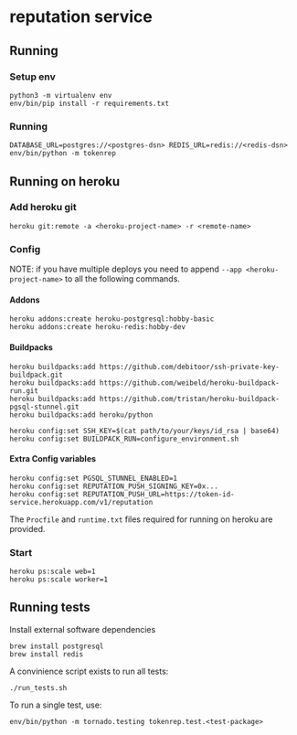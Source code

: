 # reputation service

## Running

### Setup env

```
python3 -m virtualenv env
env/bin/pip install -r requirements.txt
```

### Running

```
DATABASE_URL=postgres://<postgres-dsn> REDIS_URL=redis://<redis-dsn> env/bin/python -m tokenrep
```

## Running on heroku

### Add heroku git

```
heroku git:remote -a <heroku-project-name> -r <remote-name>
```

### Config

NOTE: if you have multiple deploys you need to append
`--app <heroku-project-name>` to all the following commands.

#### Addons

```
heroku addons:create heroku-postgresql:hobby-basic
heroku addons:create heroku-redis:hobby-dev

```

#### Buildpacks

```
heroku buildpacks:add https://github.com/debitoor/ssh-private-key-buildpack.git
heroku buildpacks:add https://github.com/weibeld/heroku-buildpack-run.git
heroku buildpacks:add https://github.com/tristan/heroku-buildpack-pgsql-stunnel.git
heroku buildpacks:add heroku/python

heroku config:set SSH_KEY=$(cat path/to/your/keys/id_rsa | base64)
heroku config:set BUILDPACK_RUN=configure_environment.sh
```

#### Extra Config variables

```
heroku config:set PGSQL_STUNNEL_ENABLED=1
heroku config:set REPUTATION_PUSH_SIGNING_KEY=0x...
heroku config:set REPUTATION_PUSH_URL=https://token-id-service.herokuapp.com/v1/reputation
```

The `Procfile` and `runtime.txt` files required for running on heroku
are provided.

### Start

```
heroku ps:scale web=1
heroku ps:scale worker=1
```

## Running tests

Install external software dependencies

```
brew install postgresql
brew install redis
```

A convinience script exists to run all tests:
```
./run_tests.sh
```

To run a single test, use:

```
env/bin/python -m tornado.testing tokenrep.test.<test-package>
```
